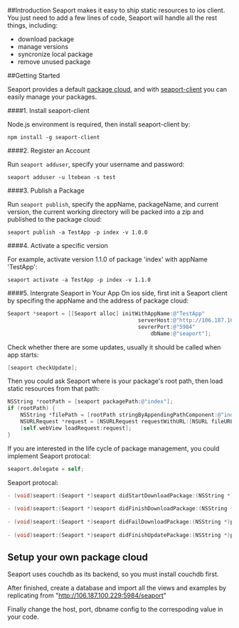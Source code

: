 ##Introduction
Seaport makes it easy to ship static resources to ios client. You just need to add a few lines of code, Seaport will handle all the rest things, including:

* download package
* manage versions
* syncronize local package
* remove unused package



##Getting Started

Seaport provides a default [package cloud](http://106.187.100.229:5984/seaport), and with [seaport-client](https://www.npmjs.org/package/seaport-client) you can easily manage your packages.

####1. Install seaport-client

Node.js environment is required, then install seaport-client by:

```
npm install -g seaport-client
```

####2. Register an Account

Run `seaport adduser`, specify your username and password:

```
seaport adduser -u ltebean -s test
```

####3. Publish a Package

Run `seaport publish`, specify the appName, packageName, and current version, the current working directory will be packed into a zip and published to the package cloud:

```
seaport publish -a TestApp -p index -v 1.0.0
```

####4. Activate a specific version

For example, activate version 1.1.0 of package 'index' with appName 'TestApp':
```
seaport activate -a TestApp -p index -v 1.1.0

```


####5. Intergrate Seaport in Your App
On ios side, first init a Seaport client by specifing the appName and the address of package cloud:

```objective-c
Seaport *seaport = [[Seaport alloc] initWithAppName:@"TestApp"
                                         serverHost:@"http://106.187.100.229"
                                         sevrerPort:@"5984"
                                             dbName:@"seaport"];
```

Check whether there are some updates, usually it should be called when app starts:

```objective-c
[seaport checkUpdate];
```

Then you could ask Seaport where is your package's root path, then load static resources from that path:

```objective-c
NSString *rootPath = [seaport packagePath:@"index"];
if (rootPath) {
    NSString *filePath = [rootPath stringByAppendingPathComponent:@"index.html"];
    NSURLRequest *request = [NSURLRequest requestWithURL:[NSURL fileURLWithPath:filePath]];
    [self.webView loadRequest:request];
}
```
  
If you are interested in the life cycle of package management, you could implement Seaport protocal:

```objective-c
seaport.delegate = self;
```

Seaport protocal:

```objective-c
- (void)seaport:(Seaport *)seaport didStartDownloadPackage:(NSString *)packageName version:(NSString *)version;
  
- (void)seaport:(Seaport *)seaport didFinishDownloadPackage:(NSString *)packageName version:(NSString *)version;
  
- (void)seaport:(Seaport *)seaport didFailDownloadPackage:(NSString *)packageName version:(NSString *)version withError:(NSError *)error;
  
- (void)seaport:(Seaport *)seaport didFinishUpdatePackage:(NSString *)packageName version:(NSString *)version;  
```

## Setup your own package cloud

Seaport uses couchdb as its backend, so you must install couchdb first. 

After finished, create a database and import all the views and examples by replicating from "http://106.187.100.229:5984/seaport"

Finally change the host, port, dbname config to the correspoding value in your code.